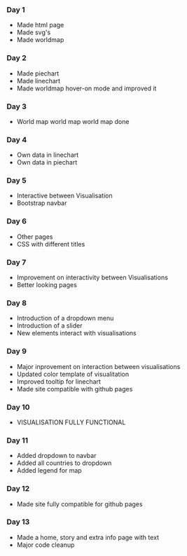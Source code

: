 ### Day 1
* Made html page
* Made svg's
* Made worldmap

### Day 2
* Made piechart
* Made linechart
* Made worldmap hover-on mode and improved it

### Day 3
* World map world map world map done

### Day 4
* Own data in linechart
* Own data in piechart

### Day 5
* Interactive between Visualisation
* Bootstrap navbar

### Day 6
* Other pages
* CSS with different titles

### Day 7
* Improvement on interactivity between Visualisations
* Better looking pages

### Day 8
* Introduction of a dropdown menu
* Introduction of a slider
* New elements interact with visualisations

### Day 9
* Major inprovement on interaction between visualisations
* Updated color template of visualitation
* Improved tooltip for linechart
* Made site compatible with github pages

### Day 10
* VISUALISATION FULLY FUNCTIONAL

### Day 11
* Added dropdown to navbar
* Added all countries to dropdown
* Added legend for map

### Day 12
* Made site fully compatible for github pages

### Day 13
* Made a home, story and extra info page with text
* Major code cleanup
